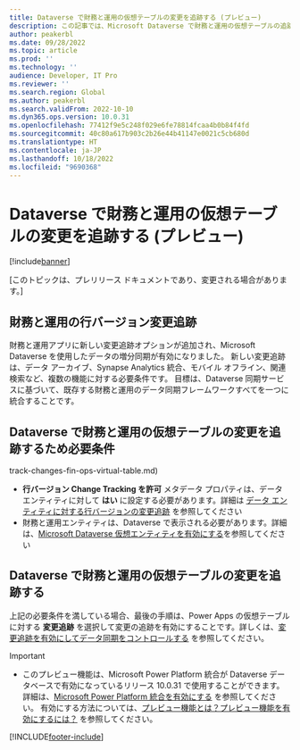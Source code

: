 ```yaml
---
title: Dataverse で財務と運用の仮想テーブルの変更を追跡する (プレビュー)
description: この記事では、Microsoft Dataverse で財務と運用の仮想テーブルの追跡変更を有効にする方法について説明します。
author: peakerbl
ms.date: 09/28/2022
ms.topic: article
ms.prod: ''
ms.technology: ''
audience: Developer, IT Pro
ms.reviewer: ''
ms.search.region: Global
ms.author: peakerbl
ms.search.validFrom: 2022-10-10
ms.dyn365.ops.version: 10.0.31
ms.openlocfilehash: 77412f9e5c248f029e6fe78814fcaa4b0b84f4fd
ms.sourcegitcommit: 40c80a617b903c2b26e44b41147e0021c5cb680d
ms.translationtype: HT
ms.contentlocale: ja-JP
ms.lasthandoff: 10/18/2022
ms.locfileid: "9690368"
---
```

# <a name="track-changes-for-finance-and-operations-virtual-tables-in-dataverse-preview"></a>Dataverse で財務と運用の仮想テーブルの変更を追跡する (プレビュー) 

[!include[banner](../includes/banner.md)]

[このトピックは、プレリリース ドキュメントであり、変更される場合があります。]

## <a name="row-version-change-tracking-for-finance-and-operations"></a>財務と運用の行バージョン変更追跡

財務と運用アプリに新しい変更追跡オプションが追加され、Microsoft Dataverse を使用したデータの増分同期が有効になりました。 新しい変更追跡は、データ アーカイブ、Synapse Analytics 統合、モバイル オフライン、関連検索など、複数の機能に対する必要条件です。 目標は、Dataverse 同期サービスに基づいて、既存する財務と運用のデータ同期フレームワークすべてを一つに統合することです。

## <a name="prerequisite-to-track-changes-for-finance-and-operations-virtual-tables-in-dataverse"></a>Dataverse で財務と運用の仮想テーブルの変更を追跡するため必要条件 

track-changes-fin-ops-virtual-table.md)
- **行バージョン Change Tracking を許可** メタデータ プロパティは、データ エンティティに対して **はい** に設定する必要があります。詳細は [データ エンティティに対する行バージョンの変更追跡](../data-entities/rowversion-change-track.md) を参照してください
- 財務と運用エンティティは、Dataverse で表示される必要があります。詳細は、[Microsoft Dataverse 仮想エンティティを有効にする](enable-virtual-entities.md)を参照してください
 
 ## <a name="track-changes-for-finance-and-operations-virtual-tables-in-dataverse"></a>Dataverse で財務と運用の仮想テーブルの変更を追跡する 

上記の必要条件を満している場合、最後の手順は、Power Apps の仮想テーブルに対する **変更追跡** を選択して変更の追跡を有効にすることです。詳しくは、[変更追跡を有効にしてデータ同期をコントロールする](/power-platform/admin/enable-change-tracking-control-data-synchronization.md) を参照してください。

> [!IMPORTANT]
> - このプレビュー機能は、Microsoft Power Platform 統合が Dataverse データベースで有効になっているリリース 10.0.31 で使用することができます。詳細は、[Microsoft Power Platform 統合を有効にする](/power-platform/enable-power-platform-integration.md) を参照してください。 有効にする方法については、[プレビュー機能とは？プレビュー機能を有効にするには？](/power-platform/edit/main/power-platform/admin/what-are-preview-features-how-do-i-enable-them.md) を参照してください。

[!INCLUDE[footer-include](../../../includes/footer-banner.md)]

